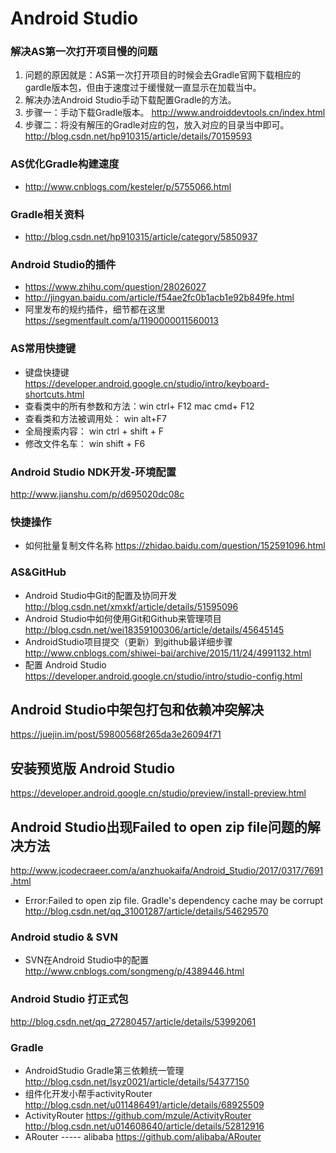 # Android Studio 

###  解决AS第一次打开项目慢的问题

1. 问题的原因就是：AS第一次打开项目的时候会去Gradle官网下载相应的gardle版本包，但由于速度过于缓慢就一直显示在加载当中。
2. 解决办法Android Studio手动下载配置Gradle的方法。
3. 步骤一：手动下载Gradle版本。
http://www.androiddevtools.cn/index.html
4. 步骤二：将没有解压的Gradle对应的包，放入对应的目录当中即可。
http://blog.csdn.net/hp910315/article/details/70159593

### AS优化Gradle构建速度
* http://www.cnblogs.com/kesteler/p/5755066.html

### Gradle相关资料

* http://blog.csdn.net/hp910315/article/category/5850937

### Android Studio的插件 
* https://www.zhihu.com/question/28026027
* http://jingyan.baidu.com/article/f54ae2fc0b1acb1e92b849fe.html
* 阿里发布的规约插件，细节都在这里 <br> 
  https://segmentfault.com/a/1190000011560013

### AS常用快捷键
* 键盘快捷键 <br>
https://developer.android.google.cn/studio/intro/keyboard-shortcuts.html
* 查看类中的所有参数和方法：win ctrl+ F12  mac cmd+ F12
* 查看类和方法被调用处： win alt+F7
* 全局搜索内容： win ctrl + shift + F
* 修改文件名车： win shift + F6

### Android Studio NDK开发-环境配置
http://www.jianshu.com/p/d695020dc08c

### 快捷操作
* 如何批量复制文件名称
https://zhidao.baidu.com/question/152591096.html

### AS&GitHub
* Android Studio中Git的配置及协同开发
http://blog.csdn.net/xmxkf/article/details/51595096
* Android Studio中如何使用Git和Github来管理项目
http://blog.csdn.net/wei18359100306/article/details/45645145
* AndroidStudio项目提交（更新）到github最详细步骤
http://www.cnblogs.com/shiwei-bai/archive/2015/11/24/4991132.html
* 配置 Android Studio 
https://developer.android.google.cn/studio/intro/studio-config.html

## Android Studio中架包打包和依赖冲突解决
https://juejin.im/post/59800568f265da3e26094f71

## 安装预览版 Android Studio 
https://developer.android.google.cn/studio/preview/install-preview.html


## **Android Studio出现Failed to open zip file问题的解决方法**
http://www.jcodecraeer.com/a/anzhuokaifa/Android_Studio/2017/0317/7691.html

* Error:Failed to open zip file. Gradle's dependency cache may be corrupt
http://blog.csdn.net/qq_31001287/article/details/54629570

### Android studio & SVN
* SVN在Android Studio中的配置
http://www.cnblogs.com/songmeng/p/4389446.html

### Android Studio 打正式包
http://blog.csdn.net/qq_27280457/article/details/53992061


### Gradle 
*  AndroidStudio Gradle第三依赖统一管理
http://blog.csdn.net/lsyz0021/article/details/54377150
* 组件化开发小帮手activityRouter
http://blog.csdn.net/u011486491/article/details/68925509
* ActivityRouter
https://github.com/mzule/ActivityRouter <br>
http://blog.csdn.net/u014608640/article/details/52812916
* ARouter  ----- alibaba
https://github.com/alibaba/ARouter
